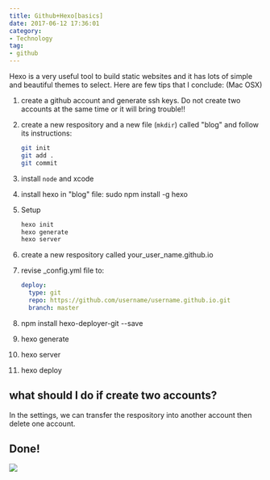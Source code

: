 ```yaml
---
title: Github+Hexo[basics]
date: 2017-06-12 17:36:01
category:
- Technology
tag:
- github
---
```


Hexo is a very useful tool to build static websites and it has lots of simple and beautiful themes to select. Here are few tips that I conclude: (Mac OSX)


1. create a github account and generate ssh keys. Do not create two accounts at the same time or it will bring trouble!!
2. create a new respository and a new file (`mkdir`) called "blog" and follow its instructions:

	```bash
	git init
	git add .
	git commit
	```

3. install `node` and xcode
4. install hexo in "blog" file: sudo npm install -g hexo
5. Setup

	```bash
	hexo init
   hexo generate
   hexo server
   ```
6. create a new respository called your_user_name.github.io
7. revise _config.yml file to:

   ```yaml
   deploy:
     type: git
     repo: https://github.com/username/username.github.io.git
     branch: master
   ```
8. npm install hexo-deployer-git --save
9. hexo generate
10. hexo server 
10. hexo deploy

## what should I do if create two accounts?

In the settings, we can transfer the respository into another account then delete one account.

## Done!
![](http://blog.zhangruipeng.me/hexo-theme-hueman/gallery/math.jpg)

